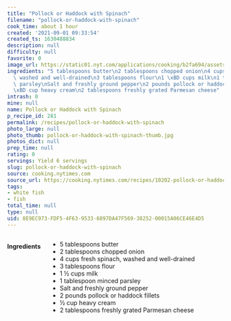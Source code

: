 ```yaml
---
title: "Pollock or Haddock with Spinach"
filename: "pollock-or-haddock-with-spinach"
cook_time: about 1 hour
created: '2021-09-01 09:33:54'
created_ts: 1630488834
description: null
difficulty: null
favorite: 0
image_url: https://static01.nyt.com/applications/cooking/b2fa694/assets/NYTCookingLogo.png
ingredients: "5 tablespoons butter\n2 tablespoons chopped onion\n4 cups fresh spinach,\
  \ washed and well-drained\n3 tablespoons flour\n1 \xBD cups milk\n1 tablespoon minced\
  \ parsley\nSalt and freshly ground pepper\n2 pounds pollock or haddock fillets\n\
  \xBD cup heavy cream\n2 tablespoons freshly grated Parmesan cheese"
intrash: 0
mine: null
name: Pollock or Haddock with Spinach
p_recipe_id: 281
permalink: /recipes/pollock-or-haddock-with-spinach
photo_large: null
photo_thumb: pollock-or-haddock-with-spinach-thumb.jpg
photos_dict: null
prep_time: null
rating: 0
servings: Yield 6 servings
slug: pollock-or-haddock-with-spinach
source: cooking.nytimes.com
source_url: https://cooking.nytimes.com/recipes/10202-pollock-or-haddock-with-spinach?action=click&module=Global%20Search%20Recipe%20Card&pgType=search&rank=1
tags:
- white fish
- fish
total_time: null
type: null
uid: 8E9EC973-FDF5-4F63-9533-6897DA47F569-38252-00015A06CE46E4D5
---
```

<div class="large-8 medium-7 columns" id="writeup">	</div><!-- #writeup -->
</div><!-- #row-one -->
<div class="row" id="row-two">	<div class="medium-4 small-5 columns" id="ingredients"><h4>Ingredients</h4><div class="box box-ingredients content"><ul>
<li>5 tablespoons butter</li>
<li>2 tablespoons chopped onion</li>
<li>4 cups fresh spinach, washed and well-drained</li>
<li>3 tablespoons flour</li>
<li>1 ½ cups milk</li>
<li>1 tablespoon minced parsley</li>
<li>Salt and freshly ground pepper</li>
<li>2 pounds pollock or haddock fillets</li>
<li>½ cup heavy cream</li>
<li>2 tablespoons freshly grated Parmesan cheese</li>
</ul>
</div>	</div>	<div class="medium-6 small-7 columns" id="directions">	</div>